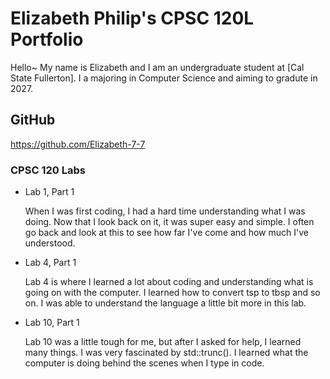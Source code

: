 # Elizabeth Philip's CPSC 120L Portfolio

Hello~ My name is Elizabeth and I am an undergraduate student at [Cal State Fullerton]. I a majoring in Computer Science and aiming to gradute in 2027.

## GitHub

 https://github.com/Elizabeth-7-7 

### CPSC 120 Labs

* Lab 1, Part 1

    When I was first coding, I had a hard time understanding what I was doing. Now that I look back on it, it was super easy and simple. I often go back and look at this to see how far I've come and how much I've understood.

* Lab 4, Part 1

    Lab 4 is where I learned a lot about coding and understanding what is going on with the computer. I learned how to convert tsp to tbsp and so on. I was able to understand the language a little bit more in this lab.

* Lab 10, Part 1

    Lab 10 was a little tough for me, but after I asked for help, I learned many things. I was very fascinated by std::trunc(). I learned what the computer is doing behind the scenes when I type in code.